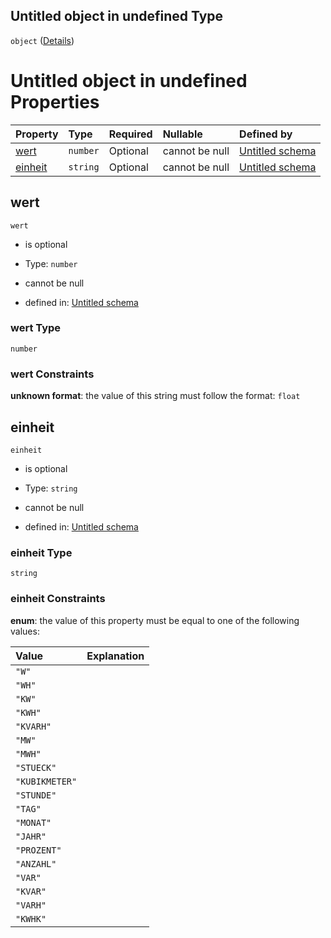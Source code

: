 ## Untitled object in undefined Type

`object` ([Details](menge.md))

# Untitled object in undefined Properties

| Property            | Type     | Required | Nullable       | Defined by                                                                                                                                                           |
| :------------------ | :------- | :------- | :------------- | :------------------------------------------------------------------------------------------------------------------------------------------------------------------- |
| [wert](#wert)       | `number` | Optional | cannot be null | [Untitled schema](menge-properties-wert.md "https://raw.githubusercontent.com/conuti-gmbh/bo4e-schema/master/schemas/v1/com/Menge.schema.json#/properties/wert")     |
| [einheit](#einheit) | `string` | Optional | cannot be null | [Untitled schema](mengeneinheit.md "https://raw.githubusercontent.com/conuti-gmbh/bo4e-schema/master/schemas/v1/enum/Mengeneinheit.schema.json#/properties/einheit") |

## wert



`wert`

*   is optional

*   Type: `number`

*   cannot be null

*   defined in: [Untitled schema](menge-properties-wert.md "https://raw.githubusercontent.com/conuti-gmbh/bo4e-schema/master/schemas/v1/com/Menge.schema.json#/properties/wert")

### wert Type

`number`

### wert Constraints

**unknown format**: the value of this string must follow the format: `float`

## einheit



`einheit`

*   is optional

*   Type: `string`

*   cannot be null

*   defined in: [Untitled schema](mengeneinheit.md "https://raw.githubusercontent.com/conuti-gmbh/bo4e-schema/master/schemas/v1/enum/Mengeneinheit.schema.json#/properties/einheit")

### einheit Type

`string`

### einheit Constraints

**enum**: the value of this property must be equal to one of the following values:

| Value          | Explanation |
| :------------- | :---------- |
| `"W"`          |             |
| `"WH"`         |             |
| `"KW"`         |             |
| `"KWH"`        |             |
| `"KVARH"`      |             |
| `"MW"`         |             |
| `"MWH"`        |             |
| `"STUECK"`     |             |
| `"KUBIKMETER"` |             |
| `"STUNDE"`     |             |
| `"TAG"`        |             |
| `"MONAT"`      |             |
| `"JAHR"`       |             |
| `"PROZENT"`    |             |
| `"ANZAHL"`     |             |
| `"VAR"`        |             |
| `"KVAR"`       |             |
| `"VARH"`       |             |
| `"KWHK"`       |             |
